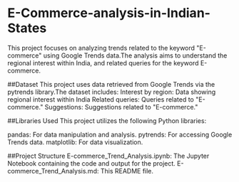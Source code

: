 # E-Commerce-analysis-in-Indian-States
This project focuses on analyzing trends related to the keyword "E-commerce" using Google Trends data.The analysis aims to understand the regional interest within India, and related queries for the keyword E-commerce.

##Dataset
This project uses data retrieved from Google Trends via the pytrends library.The dataset includes:
Interest by region: Data showing regional interest within India
Related queries: Queries related to "E-commerce."
Suggestions: Suggestions related to "E-commerce."

##Libraries Used
This project utilizes the following Python libraries:

pandas: For data manipulation and analysis.
pytrends: For accessing Google Trends data.
matplotlib: For data visualization.

##Project Structure
E-commerce_Trend_Analysis.ipynb: The Jupyter Notebook containing the code and output for the project.
E-commerce_Trend_Analysis.md: This README file.
